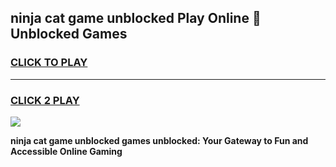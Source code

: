 
## ninja cat game unblocked Play Online 👋 Unblocked Games
<h3>
<a href="https://premium.freeplayer.one?title=ninja_cat_game_unblocked&ref=19F">CLICK TO PLAY</a></h3>
<hr>

<h3>
<a href="https://premium.freeplayer.one?title=ninja_cat_game_unblocked&ref=19F">CLICK 2 PLAY</a>
  
</h3>

<a href="https://premium.freeplayer.one?title=ninja_cat_game_unblocked&ref=19F"><img src="https://clearcache.store/games.png"></a>


**ninja cat game unblocked games unblocked: Your Gateway to Fun and Accessible Online Gaming**

